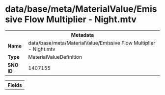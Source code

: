 <h1>data/base/meta/MaterialValue/Emissive Flow Multiplier - Night.mtv</h1><table><tr><th colspan="100%">Metadata</th></tr><tr><td><b>Name</b></td><td>data/base/meta/MaterialValue/Emissive Flow Multiplier - Night.mtv</td></tr><tr><td><b>Type</b></td><td>MaterialValueDefinition</td></tr><tr><td><b>SNO ID</b></td><td>1407155</td></tr></table>

<table><tr><th colspan="100%">Fields</th></tr></table>

